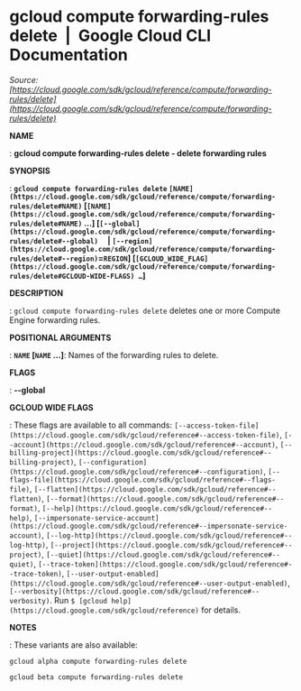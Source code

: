 # gcloud compute forwarding-rules delete  |  Google Cloud CLI Documentation

*Source: [https://cloud.google.com/sdk/gcloud/reference/compute/forwarding-rules/delete](https://cloud.google.com/sdk/gcloud/reference/compute/forwarding-rules/delete)*

**NAME**

: **gcloud compute forwarding-rules delete - delete forwarding rules**

**SYNOPSIS**

: **`gcloud compute forwarding-rules delete` `[NAME](https://cloud.google.com/sdk/gcloud/reference/compute/forwarding-rules/delete#NAME)` [`[NAME](https://cloud.google.com/sdk/gcloud/reference/compute/forwarding-rules/delete#NAME)` …] [`[--global](https://cloud.google.com/sdk/gcloud/reference/compute/forwarding-rules/delete#--global)`     | `[--region](https://cloud.google.com/sdk/gcloud/reference/compute/forwarding-rules/delete#--region)`=`REGION`] [`[GCLOUD_WIDE_FLAG](https://cloud.google.com/sdk/gcloud/reference/compute/forwarding-rules/delete#GCLOUD-WIDE-FLAGS) …`]**

**DESCRIPTION**

: `gcloud compute forwarding-rules delete` deletes one or more Compute
Engine forwarding rules.

**POSITIONAL ARGUMENTS**

: **`NAME` [`NAME` …]**:
Names of the forwarding rules to delete.

**FLAGS**

: **--global**

**GCLOUD WIDE FLAGS**

: These flags are available to all commands: `[--access-token-file](https://cloud.google.com/sdk/gcloud/reference#--access-token-file)`,
`[--account](https://cloud.google.com/sdk/gcloud/reference#--account)`, `[--billing-project](https://cloud.google.com/sdk/gcloud/reference#--billing-project)`,
`[--configuration](https://cloud.google.com/sdk/gcloud/reference#--configuration)`,
`[--flags-file](https://cloud.google.com/sdk/gcloud/reference#--flags-file)`,
`[--flatten](https://cloud.google.com/sdk/gcloud/reference#--flatten)`, `[--format](https://cloud.google.com/sdk/gcloud/reference#--format)`, `[--help](https://cloud.google.com/sdk/gcloud/reference#--help)`, `[--impersonate-service-account](https://cloud.google.com/sdk/gcloud/reference#--impersonate-service-account)`,
`[--log-http](https://cloud.google.com/sdk/gcloud/reference#--log-http)`,
`[--project](https://cloud.google.com/sdk/gcloud/reference#--project)`, `[--quiet](https://cloud.google.com/sdk/gcloud/reference#--quiet)`, `[--trace-token](https://cloud.google.com/sdk/gcloud/reference#--trace-token)`, `[--user-output-enabled](https://cloud.google.com/sdk/gcloud/reference#--user-output-enabled)`,
`[--verbosity](https://cloud.google.com/sdk/gcloud/reference#--verbosity)`.
Run `$ [gcloud help](https://cloud.google.com/sdk/gcloud/reference)` for details.

**NOTES**

: These variants are also available:

```
gcloud alpha compute forwarding-rules delete
```

```
gcloud beta compute forwarding-rules delete
```